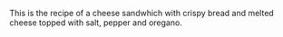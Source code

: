This is the recipe of a cheese sandwhich with crispy bread and melted cheese topped with salt, pepper and oregano.